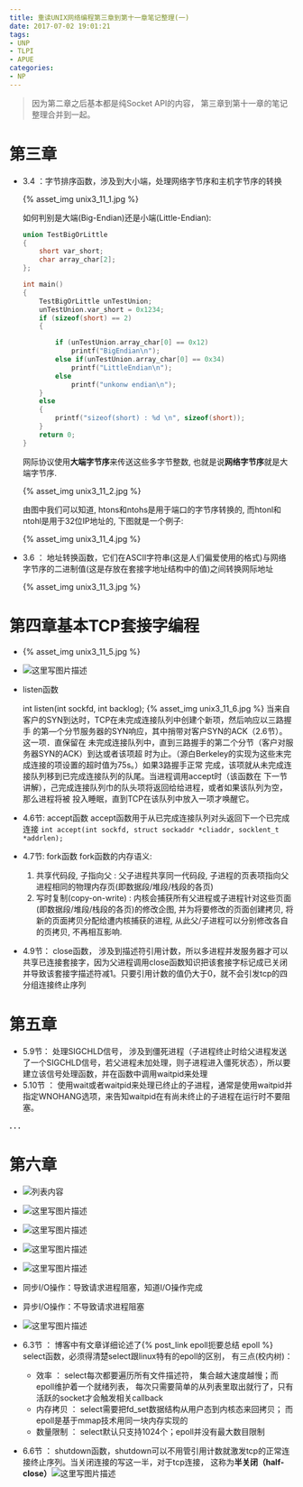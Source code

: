 ```yaml
---
title: 重读UNIX网络编程第三章到第十一章笔记整理(一)
date: 2017-07-02 19:01:21
tags:
- UNP
- TLPI
- APUE
categories:
- NP
---
```


>因为第二章之后基本都是纯Socket API的内容， 第三章到第十一章的笔记整理合并到一起。

# **第三章**

 - 3.4 ：字节排序函数，涉及到大小端，处理网络字节序和主机字节序的转换

	{% asset_img unix3_11_1.jpg %}

	如何判别是大端(Big-Endian)还是小端(Little-Endian):

	``` c++
	union TestBigOrLittle
	{
		short var_short;
		char array_char[2];
	};

	int main()
	{
		TestBigOrLittle unTestUnion;
		unTestUnion.var_short = 0x1234;
		if (sizeof(short) == 2)
		{

			if (unTestUnion.array_char[0] == 0x12)
				printf("BigEndian\n");
			else if(unTestUnion.array_char[0] == 0x34)
				printf("LittleEndian\n");
			else
				printf("unkonw endian\n");
		}	
		else
		{
			printf("sizeof(short) : %d \n", sizeof(short));
		}
		return 0;		
	}
	```

	网际协议使用**大端字节序**来传送这些多字节整数, 也就是说**网络字节序**就是大端字节序.

	{% asset_img unix3_11_2.jpg %}

	由图中我们可以知道, htons和ntohs是用于端口的字节序转换的, 而htonl和ntohl是用于32位IP地址的, 下图就是一个例子:

	{% asset_img unix3_11_4.jpg %}

 - 3.6 ： 地址转换函数，它们在ASCII字符串(这是人们偏爱使用的格式)与网络字节序的二进制值(这是存放在套接字地址结构中的值)之间转换网际地址
 
	{% asset_img unix3_11_3.jpg %}

# **第四章基本TCP套接字编程**

 -    {% asset_img unix3_11_5.jpg %}

 -  ![这里写图片描述](http://img.blog.csdn.net/20170729013634366?watermark/2/text/aHR0cDovL2Jsb2cuY3Nkbi5uZXQvbm9zaXg=/font/5a6L5L2T/fontsize/400/fill/I0JBQkFCMA==/dissolve/70/gravity/SouthEast)

 - listen函数

	int listen(int sockfd, int backlog);
	{% asset_img unix3_11_6.jpg %}
	当来自客户的SYN到达时，TCP在未完成连接队列中创建个新项，然后响应以三路握手
	的第—个分节服务器的SYN响应，其中捎带对客户SYN的ACK（2.6节）。这一项．直保留在
	未完成连接队列中，直到三路握手的第二个分节（客户对服务器SYN的ACK）到达或者该项超
	时为止。（源白Berkeley的实现为这些末完成连接的项设置的超时值为75s。）如果3路握手正常
	完成，该项就从未完成连接队列移到已完成连接队列的队尾。当进程调用accept时（该函数在
	下一节讲解），己完成连接队列巾的队头项将返回给给进程，或者如果该队列为空，那么进程将被
	投入睡眠，直到TCP在该队列中放入一项才唤醒它。

 - 4.6节: accept函数
	accept函数用于从已完成连接队列对头返回下一个已完成连接
	`int accept(int sockfd, struct sockaddr *cliaddr, socklent_t *addrlen);`
			 
 - 4.7节: fork函数
	fork函数的内存语义:
	1. 共享代码段, 子指向父 : 父子进程共享同一代码段, 子进程的页表项指向父进程相同的物理内存页(即数据段/堆段/栈段的各页)
	2. 写时复制(copy-on-write) : 内核会捕获所有父进程或子进程针对这些页面(即数据段/堆段/栈段的各页)的修改企图, 并为将要修改的页面创建拷贝, 将新的页面拷贝分配给遭内核捕获的进程, 从此父/子进程可以分别修改各自的页拷贝, 不再相互影响.


 - 4.9节：
	close函数， 涉及到描述符引用计数，所以多进程并发服务器才可以共享已连接套接字，因为父进程调用close函数知识把该套接字标记成已关闭并导致该套接字描述符减1。只要引用计数的值仍大于0，就不会引发tcp的四分组连接终止序列
	 
# **第五章**

 - 5.9节：
	处理SIGCHLD信号， 涉及到僵死进程（子进程终止时给父进程发送了一个SIGCHLD信号，若父进程未加处理，则子进程进入僵死状态），所以要建立该信号处理函数，并在函数中调用waitpid来处理
 - 5.10节 ：
	使用wait或者waitpid来处理已终止的子进程，通常是使用waitpid并指定WNOHANG选项，来告知waitpid在有尚未终止的子进程在运行时不要阻塞。
	 
**. . .**<!-- more -->
	 
# **第六章**

- ![列表内容](http://img.blog.csdn.net/20170729020522848?watermark/2/text/aHR0cDovL2Jsb2cuY3Nkbi5uZXQvbm9zaXg=/font/5a6L5L2T/fontsize/400/fill/I0JBQkFCMA==/dissolve/70/gravity/SouthEast)
 
- ![这里写图片描述](http://img.blog.csdn.net/20170729020609873?watermark/2/text/aHR0cDovL2Jsb2cuY3Nkbi5uZXQvbm9zaXg=/font/5a6L5L2T/fontsize/400/fill/I0JBQkFCMA==/dissolve/70/gravity/SouthEast)

- ![这里写图片描述](http://img.blog.csdn.net/20170729020641599?watermark/2/text/aHR0cDovL2Jsb2cuY3Nkbi5uZXQvbm9zaXg=/font/5a6L5L2T/fontsize/400/fill/I0JBQkFCMA==/dissolve/70/gravity/SouthEast)

- ![这里写图片描述](http://img.blog.csdn.net/20170729020801057?watermark/2/text/aHR0cDovL2Jsb2cuY3Nkbi5uZXQvbm9zaXg=/font/5a6L5L2T/fontsize/400/fill/I0JBQkFCMA==/dissolve/70/gravity/SouthEast)

- ![这里写图片描述](http://img.blog.csdn.net/20170729020828685?watermark/2/text/aHR0cDovL2Jsb2cuY3Nkbi5uZXQvbm9zaXg=/font/5a6L5L2T/fontsize/400/fill/I0JBQkFCMA==/dissolve/70/gravity/SouthEast)

- 同步I/O操作：导致请求进程阻塞，知道I/O操作完成
- 异步I/O操作：不导致请求进程阻塞

- ![这里写图片描述](http://img.blog.csdn.net/20170729021237265?watermark/2/text/aHR0cDovL2Jsb2cuY3Nkbi5uZXQvbm9zaXg=/font/5a6L5L2T/fontsize/400/fill/I0JBQkFCMA==/dissolve/70/gravity/SouthEast)

- 6.3节 ： 
	博客中有文章详细论述了{% post_link epoll扼要总结 epoll %}
	select函数，必须得清楚select跟linux特有的epoll的区别， 有三点(校内树)：
	- 效率 ： select每次都要遍历所有文件描述符， 集合越大速度越慢；而epoll维护着一个就绪列表， 每次只需要简单的从列表里取出就行了，只有活跃的socket才会触发相关callback 
	- 内存拷贝 ： select需要把fd_set数据结构从用户态到内核态来回拷贝； 而epoll是基于mmap技术用同一块内存实现的
	- 数量限制 ： select默认只支持1024个；epoll并没有最大数目限制

- 6.6节 ： 
	shutdown函数，shutdown可以不用管引用计数就激发tcp的正常连接终止序列。当关闭连接的写这一半，对于tcp连接， 这称为**半关闭（half-close）**![这里写图片描述](http://img.blog.csdn.net/20170729022856179?watermark/2/text/aHR0cDovL2Jsb2cuY3Nkbi5uZXQvbm9zaXg=/font/5a6L5L2T/fontsize/400/fill/I0JBQkFCMA==/dissolve/70/gravity/SouthEast)
